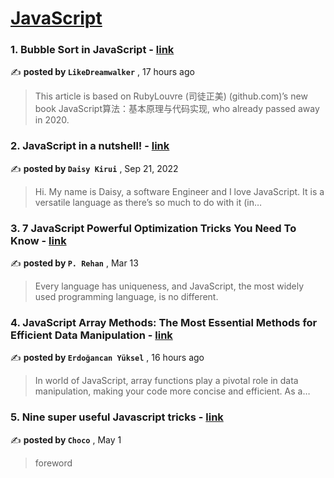
<h1><a href=https://medium.com/tag/javascript-development/recommended target="_blank" rel="noopener noreferrer">JavaScript</a></h1>
<h3>1. Bubble Sort in JavaScript - <a href=https://medium.com/@LikeDreamwalker?source=tag_recommended_feed---------0-84----------javascript_development----------7fd0f54a_acbb_48e3_bebb_3dbdd6861589------- target="_blank" rel="noopener noreferrer">link</a></h3>

✍️ **posted by `LikeDreamwalker`** <date> , 17 hours ago</date>

<blockquote>This article is based on RubyLouvre (司徒正美) (github.com)’s new book JavaScript算法：基本原理与代码实现, who already passed away in 2020.</blockquote>

<h3>2. JavaScript in a nutshell! - <a href=https://medium.com/@daisykkirui?source=tag_recommended_feed---------1-107----------javascript_development----------7fd0f54a_acbb_48e3_bebb_3dbdd6861589------- target="_blank" rel="noopener noreferrer">link</a></h3>

✍️ **posted by `Daisy Kirui`** <date> , Sep 21, 2022</date>

<blockquote>Hi. My name is Daisy, a software Engineer and I love JavaScript. It is a versatile language as there’s so much to do with it (in…</blockquote>

<h3>3. 7 JavaScript Powerful Optimization Tricks You Need To Know - <a href=https://medium.com/@pinjarirehan?source=tag_recommended_feed---------2-85----------javascript_development----------7fd0f54a_acbb_48e3_bebb_3dbdd6861589------- target="_blank" rel="noopener noreferrer">link</a></h3>

✍️ **posted by `P. Rehan`** <date> , Mar 13</date>

<blockquote>Every language has uniqueness, and JavaScript, the most widely used programming language, is no different.</blockquote>

<h3>4. JavaScript Array Methods: The Most Essential Methods for Efficient Data Manipulation - <a href=https://medium.com/@ecanyuksel?source=tag_recommended_feed---------3-84----------javascript_development----------7fd0f54a_acbb_48e3_bebb_3dbdd6861589------- target="_blank" rel="noopener noreferrer">link</a></h3>

✍️ **posted by `Erdoğancan Yüksel`** <date> , 16 hours ago</date>

<blockquote>In world of JavaScript, array functions play a pivotal role in data manipulation, making your code more concise and efficient. As a…</blockquote>

<h3>5. Nine super useful Javascript tricks - <a href=https://medium.com/@Choco23?source=tag_recommended_feed---------4-85----------javascript_development----------7fd0f54a_acbb_48e3_bebb_3dbdd6861589------- target="_blank" rel="noopener noreferrer">link</a></h3>

✍️ **posted by `Choco`** <date> , May 1</date>

<blockquote>foreword</blockquote>


